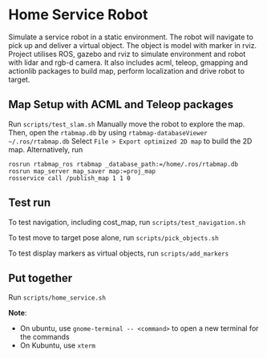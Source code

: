 # Home Service Robot

Simulate a service robot in a static environment. The robot will navigate to pick up and deliver a virtual object. The object is model with marker in rviz.                                                                                                                                                                       
Project utilises ROS, gazebo and rviz to simulate environment and robot with lidar and rgb-d camera. It also includes acml, teleop, gmapping and actionlib packages to build map, perform localization and drive robot to target.

## Map Setup with ACML and Teleop packages

Run `scripts/test_slam.sh`
Manually move the robot to explore the map.
Then, open the `rtabmap.db` by using `rtabmap-databaseViewer ~/.ros/rtabmap.db`
Select `File > Export optimized 2D map` to build the 2D map.
Alternatively, run 

```
rosrun rtabmap_ros rtabmap _database_path:=/home/.ros/rtabmap.db
rosrun map_server map_saver map:=proj_map
rosservice call /publish_map 1 1 0
```

## Test run

To test navigation, including cost_map, run `scripts/test_navigation.sh`

To test move to target pose alone, run `scripts/pick_objects.sh`

To test display markers as virtual objects, run `scripts/add_markers`

## Put together

Run `scripts/home_service.sh`

**Note**:

- On ubuntu, use `gnome-terminal -- <command>` to open a new terminal for the commands
- On Kubuntu, use `xterm`
